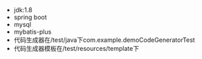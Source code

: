 * jdk:1.8
* spring boot 
* mysql
* mybatis-plus
* 代码生成器在/test/java下com.example.demoCodeGeneratorTest
* 代码生成器模板在/test/resources/template下